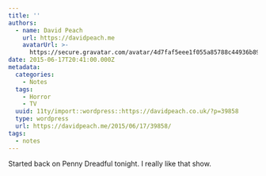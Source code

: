 ```yaml
---
title: ''
authors:
  - name: David Peach
    url: https://davidpeach.me
    avatarUrl: >-
      https://secure.gravatar.com/avatar/4d7faf5eee1f055a85788c44936b8995eaab6dfb004e7854ec747ccb272e91ee?s=96&d=mm&r=g
date: 2015-06-17T20:41:00.000Z
metadata:
  categories:
    - Notes
  tags:
    - Horror
    - TV
  uuid: 11ty/import::wordpress::https://davidpeach.co.uk/?p=39858
  type: wordpress
  url: https://davidpeach.me/2015/06/17/39858/
tags:
  - notes
---
```

Started back on Penny Dreadful tonight. I really like that show.